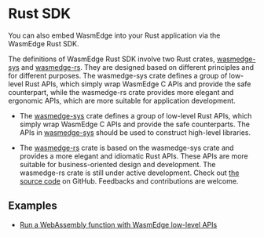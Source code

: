 # Rust SDK

You can also embed WasmEdge into your Rust application via the WasmEdge Rust SDK.

The definitions of WasmEdge Rust SDK involve two Rust crates, [wasmedge-sys](https://crates.io/crates/wasmedge-sys) and [wasmedge-rs](https://crates.io/crates/wasmedge-sdk). They are designed based on different principles and for different purposes. The wasmedge-sys crate defines a group of low-level Rust APIs, which simply wrap WasmEdge C APIs and provide the safe counterpart, while the wasmedge-rs crate provides more elegant and ergonomic APIs, which are more suitable for application development.

* The [wasmedge-sys](https://crates.io/crates/wasmedge-sys) crate defines a group of low-level Rust APIs, which simply wrap WasmEdge C APIs and provide the safe counterparts. The APIs in [wasmedge-sys](https://crates.io/crates/wasmedge-sys) should be used to construct high-level libraries.

* The [wasmedge-rs](https://crates.io/crates/wasmedge-sdk) crate is based on the wasmedge-sys crate and provides a more elegant and idiomatic Rust APIs. These APIs are more suitable for business-oriented design and development. The wasmedge-rs crate is still under active development. Check out [the source code](https://github.com/WasmEdge/WasmEdge/tree/master/bindings/rust) on GitHub. Feedbacks and contributions are welcome.

## Examples

* [Run a WebAssembly function with WasmEdge low-level APIs](rust/wasmedge-sys-api.md)
